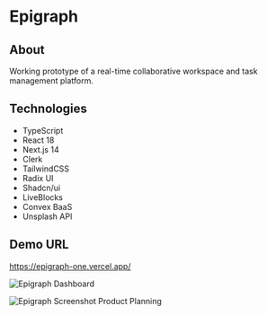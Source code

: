 Epigraph
======

About
---
Working prototype of a real-time collaborative workspace and task management platform.

Technologies
---
* TypeScript
* React 18
* Next.js 14 
* Clerk 
* TailwindCSS
* Radix UI
* Shadcn/ui
* LiveBlocks
* Convex BaaS
* Unsplash API

Demo URL
---
https://epigraph-one.vercel.app/


![Epigraph Dashboard](https://github.com/psyglyphik/epigraph/assets/12480581/01b9502f-7b2c-4c5a-a910-3b38b9fd528a)

![Epigraph Screenshot Product Planning](https://github.com/psyglyphik/epigraph/assets/12480581/367a5a15-eac8-4d1b-8fb3-3c63e4947dce)

